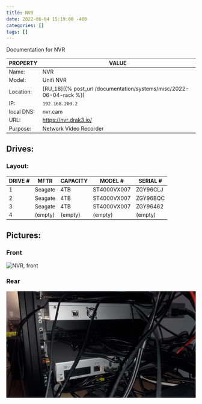 ```yaml
---
title: NVR
date: 2022-06-04 15:19:00 -400
categories: []
tags: []
---
```


Documentation for NVR

| PROPERTY   | VALUE                                                               |
| ---------- | ------------------------------------------------------------------- |
| Name:      | NVR                                                                 |
| Model:     | Unifi NVR                                                           |
| Location:  | [RU_18]({% post_url /documentation/systems/misc/2022-06-04-rack %}) |
| IP:        | `192.168.200.2`                                                     |
| local DNS: | nvr.cam                                                             |
| URL:       | https://nvr.drak3.io/                                               |
| Purpose:   | Network Video Recorder                                              |

## Drives:

### Layout:

| DRIVE # | MFTR    | CAPACITY | MODEL #     | SERIAL # |
| ------- | ------- | -------- | ----------- | -------- |
| 1       | Seagate | 4TB      | ST4000VX007 | ZGY96CLJ |
| 2       | Seagate | 4TB      | ST4000VX007 | ZGY96BQC |
| 3       | Seagate | 4TB      | ST4000VX007 | ZGY96462 |
| 4       | (empty) | (empty)  | (empty)     | (empty)  |

## Pictures:

### Front

![NVR, front](/assets/rack_07_route_switch_shelf.jpg)

### Rear

![NVR, back](/assets/rack_09_NVR_rear.jpg)
